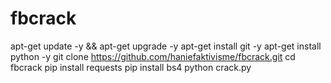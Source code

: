 # fbcrack
apt-get update -y &amp;&amp; apt-get upgrade -y apt-get install git -y apt-get install python -y git clone https://github.com/haniefaktivisme/fbcrack.git cd fbcrack pip install requests  pip install bs4 python crack.py
